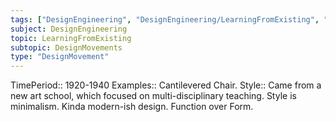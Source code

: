```yaml
---
tags: ["DesignEngineering", "DesignEngineering/LearningFromExisting", "DesignEngineering/LearningFromExisting/DesignMovements"]
subject: DesignEngineering
topic: LearningFromExisting
subtopic: DesignMovements
type: "DesignMovement"
---
```


TimePeriod:: 1920-1940
Examples:: Cantilevered Chair.
Style:: Came from a new art school, which focused on multi-disciplinary teaching. Style is minimalism. Kinda modern-ish design. Function over Form.